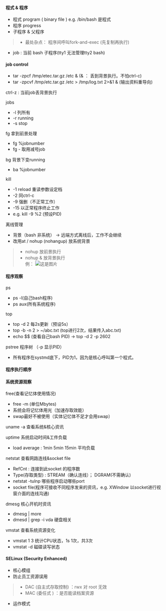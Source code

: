 #### 程式 & 程序
- 程式 program ( binary file )   e.g.  /bin/bash 是程式
- 程序 progress 
- 子程序 & 父程序 
> -  最处杂点： 程序间呼叫fork-and-exec (先复制再执行)
- job : 当前 bash 子程序(tty1 无法管理tty2 bash)


#### job control
- tar -zpcf /tmp/etec.tar.gz /etc &  (& ： 丢到背景执行。不怕ctrl-c)
- tar -zpcvf /tmp/etc.tar.gz /etc > /tmp/log.txt 2>&1 &  (输出资料重导向)
    
ctrl-z : 当前job丢背景执行    

jobs     
- -l  列所有
- -r  running
- -s  stop

fg 拿到前景处理    
- fg %jobnumber
- fg - 取用减号job

bg 背景下变running    
- ba %jobnumber

kill
- -1 reload 重读参数设定档
- -2 同ctrl-c
- -9 强删（不正常工作）
- -15 以正常程序终止工作
- e.g. kill -9 %2 (预设PID)

离线管理
- 背景（bash 非系统） → 远端方式离线后，工作不会继续
- 改用at / nohup (nohangup) 放系统背景
> - nohup 放前景执行
> - nohup & 放背景执行   
例：
![这是图片](/home/panda/no-starch/ng/jpg/16-1.jpg "nohup")





#### 程序观察
ps   
- ps -l(自己bash程序)
- ps aux(所有系统程序)


top   
- top -d 2   每2s更新（预设5s）
- top -b -n 2 > ~/abc.txt  (top进行2次，结果传入abc.txt)
- echo $$ (查看自己bash PID) → top -d 2 -p 2602


pstree  程序树 （-p 显示PID）   
- 所有程序在systmd底下，PID为1，因为是核心呼叫第一个程式。






#### 程序执行顺序













#### 系统资源观察
free(查看记忆体使用情况)   
- free -m (单位Mbytes)
- 系统会将记忆体用光（加速存取效能）
- swap最好不被使用（实体记忆体不足才会用swap）

uname -a 查看系统&核心资讯   

uptime 系统启动时间&工件负载   
- load average : 1min 5min 15min 平均负载

netstat 查看网路连线&socket file   
- RefCnt : 连接到此socket 的程序数
- Type(存取类型) : STREAM（确认连线）； DGRAM(不需确认)
- netstat -tulnp 哪些程序启动哪些port
- socket file(程序可接收不同程序发来的资讯，e.g. XWindow 以socket进行视窗介面的连线沟通) 


dmesg 核心开机时资讯   
- dmesg | more
- dmesd | grep -i vda 硬盘相关

vmstat 查看系统资源变化   
- vmstat 1 3   统计CPU状态，1s 1次，共3次
- vmstat -d    磁碟读写状态 

























#### SELinux (Security Enhanced)
- 核心模组
- 防止员工资源误用
> - DAC (自主式存取控制) ：rwx 对 root 无效
> - MAC (委任式        ) ：是否能读档案资源
- 运作模式









